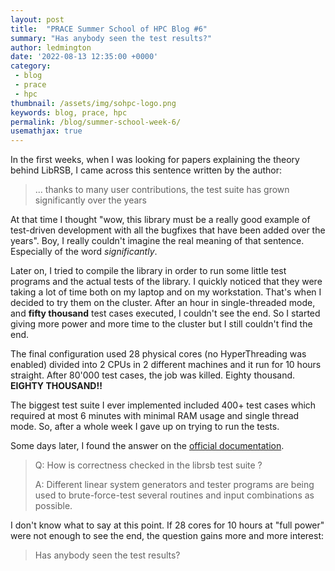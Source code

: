 ```yaml
---
layout: post
title:  "PRACE Summer School of HPC Blog #6"
summary: "Has anybody seen the test results?"
author: ledmington
date: '2022-08-13 12:35:00 +0000'
category:
 - blog
 - prace
 - hpc
thumbnail: /assets/img/sohpc-logo.png
keywords: blog, prace, hpc
permalink: /blog/summer-school-week-6/
usemathjax: true
---
```


In the first weeks, when I was looking for papers explaining the theory behind LibRSB, I came across this sentence written by the author:
> ... thanks to many user contributions, the test suite has grown significantly over the years

At that time I thought "wow, this library must be a really good example of test-driven development with all the bugfixes that have been added over the years".
Boy, I really couldn't imagine the real meaning of that sentence. Especially of the word *significantly*.

Later on, I tried to compile the library in order to run some little test programs and the actual tests of the library. I quickly noticed that they were taking a lot of time both on my laptop and on my workstation. That's when I decided to try them on the cluster. After an hour in single-threaded mode, and **fifty thousand** test cases executed, I couldn't see the end. So I started giving more power and more time to the cluster but I still couldn't find the end.

The final configuration used 28 physical cores (no HyperThreading was enabled) divided into 2 CPUs in 2 different machines and it run for 10 hours straight. After 80'000 test cases, the job was killed. Eighty thousand. **EIGHTY THOUSAND!!**

The biggest test suite I ever implemented included 400+ test cases which required at most 6 minutes with minimal RAM usage and single thread mode. So, after a whole week I gave up on trying to run the tests.

Some days later, I found the answer on the [official documentation](http://librsb.sourceforge.net/doc/1.3.0.0/index.html).

> Q: How is correctness checked in the librsb test suite ?
>
> A: Different linear system generators and tester programs are being used to
>    brute-force-test several routines and input combinations as possible.

I don't know what to say at this point. If 28 cores for 10 hours at "full power" were not enough to see the end, the question gains more and more interest:

> Has anybody seen the test results?